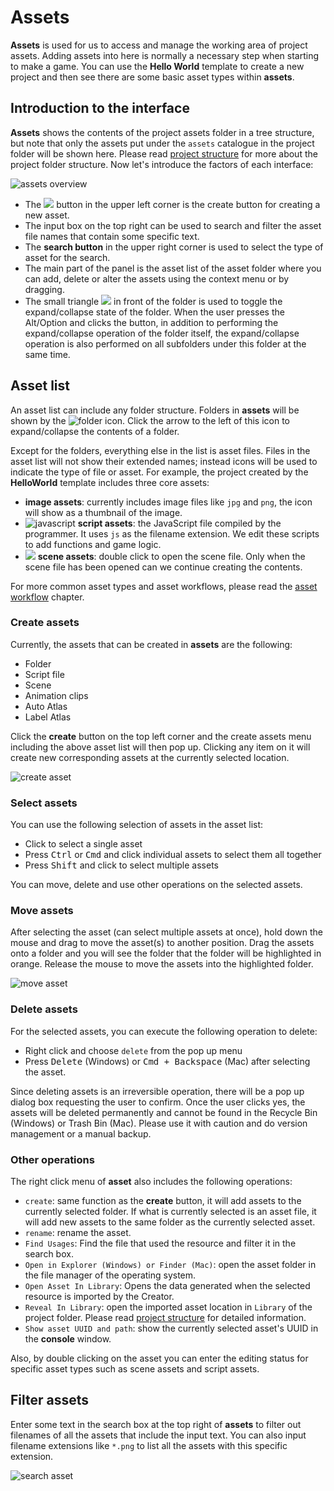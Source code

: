 # Assets

**Assets** is used for us to access and manage the working area of project assets. Adding assets into here is normally a necessary step when starting to make a game. You can use the **Hello World** template to create a new project and then see there are some basic asset types within **assets**.

## Introduction to the interface

**Assets** shows the contents of the project assets folder in a tree structure, but note that only the assets put under the `assets` catalogue in the project folder will be shown here. Please read [project structure](../../project-structure.md) for more about the project folder structure. Now let's introduce the factors of each interface:

![assets overview](assets/overview.png)

- The ![](assets/add.png) button in the upper left corner is the create button for creating a new asset.
- The input box on the top right can be used to search and filter the asset file names that contain some specific text.
- The **search button** in the upper right corner is used to select the type of asset for the search.
- The main part of the panel is the asset list of the asset folder where you can add, delete or alter the assets using the context menu or by dragging.
- The small triangle ![](assets/button.png) in front of the folder is used to toggle the expand/collapse state of the folder. When the user presses the Alt/Option and clicks the button, in addition to performing the expand/collapse operation of the folder itself, the expand/collapse operation is also performed on all subfolders under this folder at the same time.

## Asset list

An asset list can include any folder structure. Folders in **assets** will be shown by the ![folder](assets/folder.png) icon. Click the arrow to the left of this icon to expand/collapse the contents of a folder.

Except for the folders, everything else in the list is asset files. Files in the asset list will not show their extended names; instead icons will be used to indicate the type of file or asset. For example, the project created by the **HelloWorld** template includes three core assets:

- **image assets**: currently includes image files like `jpg` and `png`, the icon will show as a thumbnail of the image.
- ![javascript](assets/javascript.png) **script assets**: the JavaScript file compiled by the programmer. It uses `js` as the filename extension. We edit these scripts to add functions and game logic.
- ![](../../../asset-workflow/index/scene.png) **scene assets**: double click to open the scene file. Only when the scene file has been opened can we continue creating the contents.

For more common asset types and asset workflows, please read the [asset workflow](../../../asset-workflow/index.md) chapter.

### Create assets

Currently, the assets that can be created in **assets** are the following:

- Folder
- Script file
- Scene
- Animation clips
- Auto Atlas
- Label Atlas

Click the **create** button on the top left corner and the create assets menu including the above asset list will then pop up. Clicking any item on it will create new corresponding assets at the currently selected location.

![create asset](assets/create_scene.png)

### Select assets

You can use the following selection of assets in the asset list:

- Click to select a single asset
- Press <kbd>Ctrl</kbd> or <kbd>Cmd</kbd> and click individual assets to select them all together
- Press <kbd>Shift</kbd> and click to select multiple assets

You can move, delete and use other operations on the selected assets.

### Move assets

After selecting the asset (can select multiple assets at once), hold down the mouse and drag to move the asset(s) to another position. Drag the assets onto a folder and you will see the folder that the folder will be highlighted in orange. Release the mouse to move the assets into the highlighted folder.

![move asset](assets/move_asset.png)

### Delete assets

For the selected assets, you can execute the following operation to delete:

- Right click and choose `delete` from the pop up menu
- Press <kbd>Delete</kbd> (Windows) or <kbd>Cmd + Backspace</kbd> (Mac) after selecting the asset.

Since deleting assets is an irreversible operation, there will be a pop up dialog box requesting the user to confirm. Once the user clicks yes, the assets will be deleted permanently and cannot be found in the Recycle Bin (Windows) or Trash Bin (Mac). Please use it with caution and do version management or a manual backup.

### Other operations

The right click menu of **asset** also includes the following operations:

- `create`: same function as the **create** button, it will add assets to the currently selected folder. If what is currently selected is an asset file, it will add new assets to the same folder as the currently selected asset.
- `rename`: rename the asset.
- `Find Usages`: Find the file that used the resource and filter it in the search box.
- `Open in Explorer (Windows) or Finder (Mac)`: open the asset folder in the file manager of the operating system.
- `Open Asset In Library`: Opens the data generated when the selected resource is imported by the Creator.
- `Reveal In Library`: open the imported asset location in `Library` of the project folder. Please read [project structure](../../project-structure.md) for detailed information.
- `Show asset UUID and path`: show the currently selected asset's UUID in the **console** window.

Also, by double clicking on the asset you can enter the editing status for specific asset types such as scene assets and script assets.

## Filter assets

Enter some text in the search box at the top right of **assets** to filter out filenames of all the assets that include the input text. You can also input filename extensions like `*.png` to list all the assets with this specific extension.

![search asset](assets/search_asset.png)